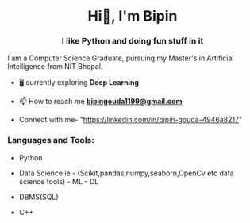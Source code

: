 <h1 align="center">Hi👋, I'm Bipin</h1>
<h3 align="center">I like Python and doing fun stuff in it </h3>

I am a Computer Science Graduate, pursuing my Master's in Artificial Intelligence from NIT Bhopal.

- 🖥️ currently exploring **Deep Learning**

- 📫 How to reach me **bipingouda1199@gmail.com**

- Connect with me- "https://linkedin.com/in/bipin-gouda-4946a8217"

<h3 align="left">Languages and Tools:</h3>

- Python 

- Data Science ie - (Scikit,pandas,numpy,seaborn,OpenCv etc data science tools)
                        - ML
                        - DL

- DBMS(SQL)

- C++

<!---
Bipin-Gouda/Bipin-Gouda is a ✨ special ✨ repository because its `README.md` (this file) appears on your GitHub profile.
You can click the Preview link to take a look at your changes.
--->
